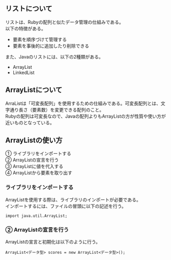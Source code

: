 ## リストについて  
リストは、Rubyの配列と似たデータ管理の仕組みである。  
以下の特徴がある。  
- 要素を順序づけて管理する  
- 要素を事後的に追加したり削除できる  

また、Javaのリストには、以下の2種類がある。  
- ArrayList  
- LinkedList  
## ArrayListについて  
ArraListは「可変長配列」を使用するための仕組みである。可変長配列とは、文字通り長さ（要素数）を変更できる配列のこと。  
Rubyの配列は可変長なので、Javaの配列よりもArrayListの方が性質や使い方が近いものとなっている。  
## ArrayListの使い方  
① ライブラリをインポートする  
② ArrayListの宣言を行う  
③ ArrayListに値を代入する  
④ ArrayListから要素を取り出す  
### ライブラリをインポートする  
ArrayListを使用する際は、ライブラリのインポートが必要である。    
インポートするには、ファイルの冒頭に以下の記述を行う。    
```
import java.util.ArrayList;
```
### ② ArrayListの宣言を行う  
ArrayListの宣言と初期化は以下のように行う。  
```
ArrayList<データ型> scores = new ArrayList<データ型>();
```

